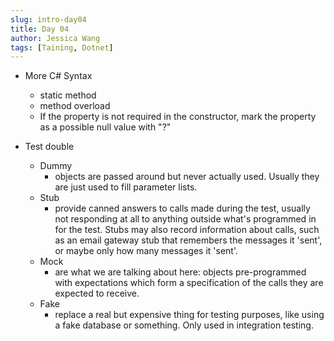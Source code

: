 ```yaml
---
slug: intro-day04
title: Day 04
author: Jessica Wang
tags: [Taining, Dotnet]
---
```


-  More C# Syntax
    - static method
    - method overload
    - If the property is not required in the constructor, mark the property as a possible null value with "?"
   
- Test double 
    - Dummy
        - objects are passed around but never actually used. Usually they are just used to fill parameter lists.
    - Stub
        - provide canned answers to calls made during the test, usually not responding at all to anything outside what's programmed in for the test. Stubs may also record information about calls, such as an email gateway stub that remembers the messages it 'sent', or maybe only how many messages it 'sent'.
    - Mock
        - are what we are talking about here: objects pre-programmed with expectations which form a specification of the calls they are expected to receive.
    - Fake
        - replace a real but expensive thing for testing purposes, like using a fake database or something. Only used in integration testing.